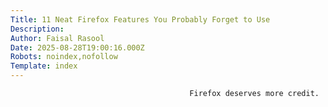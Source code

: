 ```yaml
---
Title: 11 Neat Firefox Features You Probably Forget to Use
Description: 
Author: Faisal Rasool
Date: 2025-08-28T19:00:16.000Z
Robots: noindex,nofollow
Template: index
---
```


                                            Firefox deserves more credit.
                                        